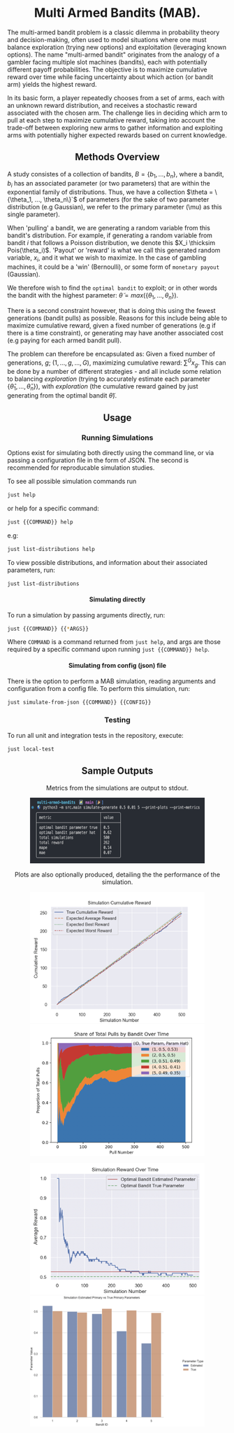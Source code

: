 <h1 align="center">
Multi Armed Bandits (MAB).
</h1>

The multi-armed bandit problem is a classic dilemma in probability theory and decision-making, often used to model situations where one must balance exploration (trying new options) and exploitation (leveraging known options). The name "multi-armed bandit" originates from the analogy of a gambler facing multiple slot machines (bandits), each with potentially different payoff probabilities. The objective is to maximize cumulative reward over time while facing uncertainty about which action (or bandit arm) yields the highest reward.

In its basic form, a player repeatedly chooses from a set of arms, each with an unknown reward distribution, and receives a stochastic reward associated with the chosen arm. The challenge lies in deciding which arm to pull at each step to maximize cumulative reward, taking into account the trade-off between exploring new arms to gather information and exploiting arms with potentially higher expected rewards based on current knowledge.

<h2  align="center">
Methods Overview
</h2>

A study consistes of a collection of bandits, $`B = \{b_1, ..., b_n\}`$, where a bandit, $`b_i`$ has an associated parameter (or two parameters) that are within the exponential family of distributions. Thus, we have a collection $\theta = \{\theta_1, ..., \theta_n\}`$ of parameters (for the sake of two parameter distribution (e.g Gaussian), we refer to the primary parameter (\mu) as this single parameter).

When 'pulling' a bandit, we are generating a random variable from this bandit's distribution. For example, if generating a random variable from bandit $`i`$ that follows a Poisson distribution, we denote this $`X_i \thicksim Pois(\theta_i)`$. 'Payout' or 'reward' is what we call this generated random variable, $`x_i`$, and it what we wish to maximize. In the case of gambling machines, it could be a 'win' (Bernoulli), or some form of `monetary payout` (Gaussian).

We therefore wish to find the `optimal bandit` to exploit; or in other words the bandit with the highest parameter: $`\tilde{\theta} = max(\{\theta_1, ..., \theta_n\})`$. 

There is a second constraint however, that is doing this using the fewest generations (bandit pulls) as possible. Reasons for this include being able to maximize cumulative reward, given a fixed number of generations (e.g if there is a time constraint), or generating may have another associated cost (e.g paying for each armed bandit pull).

The problem can therefore be encapsulated as: Given a fixed number of generations, $`g`$; $`(1,..., g, ..., G)`$, maximizing cumulative reward: $`\sum^{G}x_g`$. This can be done by a number of different strategies - and all include some relation to balancing *exploration* (trying to accurately estimate each parameter $`\{\hat{\theta}_1, ..., \hat{\theta}_n \}`$), with *exploration* (the cumulative reward gained by just generating from the optimal bandit $`\tilde{\theta}`$).

<h2  align="center">
Usage
</h2>

<h3  align="center">
Running Simulations
</h3>

Options exist for simulating both directly using the command line, or via passing a configuration file in the form of JSON. The second is recommended for reproducable simulation studies.

To see all possible simulation commands run
```bash
just help
```

or help for a specific command:
```bash
just {{COMMAND}} help
```

e.g:
```bash
just list-distributions help
```

To view possible distributions, and information about their associated parameters, run:

```bash
just list-distributions
```

<h4 align="center">
Simulating directly
</h4>

<p align="center">

To run a simulation by passing arguments directly, run:

```bash
just {{COMMAND}} {{*ARGS}}
```

Where `COMMAND` is a command returned from `just help`, and args are those required
by a specific command upon running `just {{COMMAND}} help`.
</p>

<h4 align="center">
Simulating from config (json) file
</h4>

<p align="center">

There is the option to perform a MAB simulation, reading arguments and configuration from a config file.
To perform this simulation, run:

```bash
just simulate-from-json {{COMMAND}} {{CONFIG}}
```
</p>

<h3  align="center">
Testing
</h3>

To run all unit and integration tests in the repository, execute:

```bash
just local-test
```

<h2 align="center">
Sample Outputs
</h2>

<p align="center"> Metrics from the simulations are output to stdout. </p>
<p align="center">
<img width="400" height="150" src="img/sim_metrics.png"/>
</p>

<p align="center"> Plots are also optionally produced, detailing the the performance of the simulation. </p>
<p align="center">
<img width="400" height="300" src="img/sim_cum_reward.png"/>
<img width="400" height="300" src="img/sim_pulls.png"/>
</p>

<p align="center">
<img width="400" height="300" src="img/sim_reward.png"/>
<img width="400" height="300" src="img/sim_residuals.png"/>
</p>